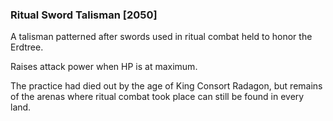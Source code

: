 ### Ritual Sword Talisman [2050]

A talisman patterned after swords used in ritual combat held to honor the Erdtree.

Raises attack power when HP is at maximum.

The practice had died out by the age of King Consort Radagon, but remains of the arenas where ritual combat took place can still be found in every land.